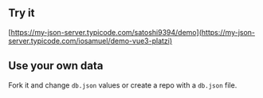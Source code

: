 ## Try it

[https://my-json-server.typicode.com/satoshi9394/demo](https://my-json-server.typicode.com/iosamuel/demo-vue3-platzi)

## Use your own data

Fork it and change `db.json` values or create a repo with a `db.json` file.

